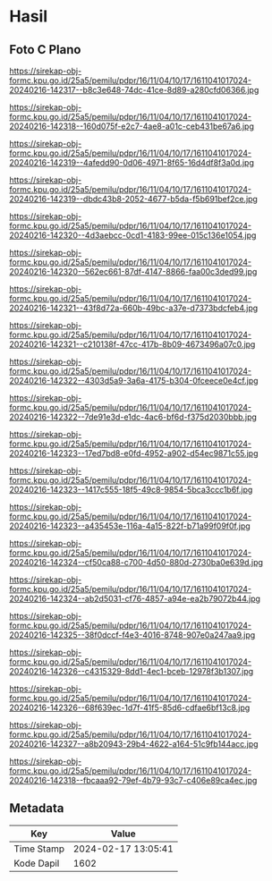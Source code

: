 # Hasil

## Foto C Plano

https://sirekap-obj-formc.kpu.go.id/25a5/pemilu/pdpr/16/11/04/10/17/1611041017024-20240216-142317--b8c3e648-74dc-41ce-8d89-a280cfd06366.jpg

https://sirekap-obj-formc.kpu.go.id/25a5/pemilu/pdpr/16/11/04/10/17/1611041017024-20240216-142318--160d075f-e2c7-4ae8-a01c-ceb431be67a6.jpg

https://sirekap-obj-formc.kpu.go.id/25a5/pemilu/pdpr/16/11/04/10/17/1611041017024-20240216-142319--4afedd90-0d06-4971-8f65-16d4df8f3a0d.jpg

https://sirekap-obj-formc.kpu.go.id/25a5/pemilu/pdpr/16/11/04/10/17/1611041017024-20240216-142319--dbdc43b8-2052-4677-b5da-f5b691bef2ce.jpg

https://sirekap-obj-formc.kpu.go.id/25a5/pemilu/pdpr/16/11/04/10/17/1611041017024-20240216-142320--4d3aebcc-0cd1-4183-99ee-015c136e1054.jpg

https://sirekap-obj-formc.kpu.go.id/25a5/pemilu/pdpr/16/11/04/10/17/1611041017024-20240216-142320--562ec661-87df-4147-8866-faa00c3ded99.jpg

https://sirekap-obj-formc.kpu.go.id/25a5/pemilu/pdpr/16/11/04/10/17/1611041017024-20240216-142321--43f8d72a-660b-49bc-a37e-d7373bdcfeb4.jpg

https://sirekap-obj-formc.kpu.go.id/25a5/pemilu/pdpr/16/11/04/10/17/1611041017024-20240216-142321--c210138f-47cc-417b-8b09-4673496a07c0.jpg

https://sirekap-obj-formc.kpu.go.id/25a5/pemilu/pdpr/16/11/04/10/17/1611041017024-20240216-142322--4303d5a9-3a6a-4175-b304-0fceece0e4cf.jpg

https://sirekap-obj-formc.kpu.go.id/25a5/pemilu/pdpr/16/11/04/10/17/1611041017024-20240216-142322--7de91e3d-e1dc-4ac6-bf6d-f375d2030bbb.jpg

https://sirekap-obj-formc.kpu.go.id/25a5/pemilu/pdpr/16/11/04/10/17/1611041017024-20240216-142323--17ed7bd8-e0fd-4952-a902-d54ec9871c55.jpg

https://sirekap-obj-formc.kpu.go.id/25a5/pemilu/pdpr/16/11/04/10/17/1611041017024-20240216-142323--1417c555-18f5-49c8-9854-5bca3ccc1b6f.jpg

https://sirekap-obj-formc.kpu.go.id/25a5/pemilu/pdpr/16/11/04/10/17/1611041017024-20240216-142323--a435453e-116a-4a15-822f-b71a99f09f0f.jpg

https://sirekap-obj-formc.kpu.go.id/25a5/pemilu/pdpr/16/11/04/10/17/1611041017024-20240216-142324--cf50ca88-c700-4d50-880d-2730ba0e639d.jpg

https://sirekap-obj-formc.kpu.go.id/25a5/pemilu/pdpr/16/11/04/10/17/1611041017024-20240216-142324--ab2d5031-cf76-4857-a94e-ea2b79072b44.jpg

https://sirekap-obj-formc.kpu.go.id/25a5/pemilu/pdpr/16/11/04/10/17/1611041017024-20240216-142325--38f0dccf-f4e3-4016-8748-907e0a247aa9.jpg

https://sirekap-obj-formc.kpu.go.id/25a5/pemilu/pdpr/16/11/04/10/17/1611041017024-20240216-142326--c4315329-8dd1-4ec1-bceb-12978f3b1307.jpg

https://sirekap-obj-formc.kpu.go.id/25a5/pemilu/pdpr/16/11/04/10/17/1611041017024-20240216-142326--68f639ec-1d7f-41f5-85d6-cdfae6bf13c8.jpg

https://sirekap-obj-formc.kpu.go.id/25a5/pemilu/pdpr/16/11/04/10/17/1611041017024-20240216-142327--a8b20943-29b4-4622-a164-51c9fb144acc.jpg

https://sirekap-obj-formc.kpu.go.id/25a5/pemilu/pdpr/16/11/04/10/17/1611041017024-20240216-142318--fbcaaa92-79ef-4b79-93c7-c406e89ca4ec.jpg


## Metadata

| Key        | Value               |
| ---------- | ------------------- |
| Time Stamp | 2024-02-17 13:05:41 |
| Kode Dapil | 1602                |



